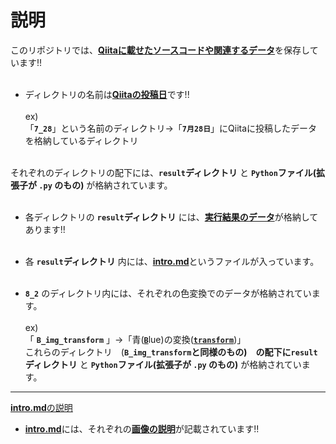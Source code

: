 # 説明


このリポジトリでは、<ins>**Qiitaに載せたソースコードや関連するデータ**</ins>を保存しています!!<br><br>
- ディレクトリの名前は<ins>**Qiitaの投稿日**</ins>です!!<br><br>
ex)<br>
「**`7_28`**」という名前のディレクトリ→「**`7月28日`**」にQiitaに投稿したデータを格納しているディレクトリ<br><br>

それぞれのディレクトリの配下には、**`result`ディレクトリ** と **`Python`ファイル(拡張子が **`.py`** のもの)** が格納されています。<br><br>

- 各ディレクトリの **`result`ディレクトリ** には、<ins>**実行結果のデータ**</ins>が格納してあります!!<br><br>
- 各 **`result`ディレクトリ** 内には、<ins>**intro.md**</ins>というファイルが入っています。<br><br>

- **`8_2`** のディレクトリ内には、それぞれの色変換でのデータが格納されています。<br><br>
ex)<br>「 **`B_img_transform`** 」→「青(<ins>**`B`**</ins>lue)の変換(<ins>**`transform`**</ins>)」<br>
これらのディレクトリ　(**`B_img_transform`**と同様のもの)　の配下に**`result`ディレクトリ** と **`Python`ファイル(拡張子が **`.py`** のもの)** が格納されています。

---------------------

<ins>**intro.md**の説明</ins>
- <ins>**intro.md**</ins>には、それぞれの<ins>**画像の説明**</ins>が記載されています!!

